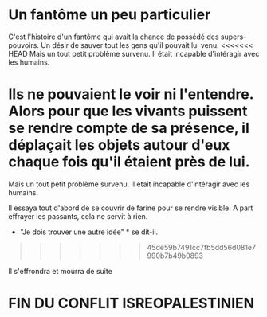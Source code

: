 # Un fantôme un peu particulier

C'est l'histoire d'un fantôme qui avait la chance de possédé des supers-pouvoirs.
Un désir de sauver tout les gens qu'il pouvait lui venu.
<<<<<<< HEAD
Mais un tout petit problème survenu. Il était incapable d'intéragir avec les humains. 

Ils ne pouvaient le voir ni l'entendre. Alors pour que les vivants puissent se rendre compte de sa présence, il déplaçait les objets autour d'eux chaque fois qu'il étaient près de lui. 
=======
Mais un tout petit problème survenu. Il était incapable d'intéragir avec les humains.

 Il essaya tout d'abord de se couvrir de farine pour se rendre visible. 
A part effrayer les passants, cela ne servit à rien.
* "Je dois trouver une autre idée" * se dit-il.
>>>>>>> 45de59b7491cc7fb5dd56d081e7990b7b49b0893


Il s'effrondra et mourra de suite

FIN DU CONFLIT ISREOPALESTINIEN
===================